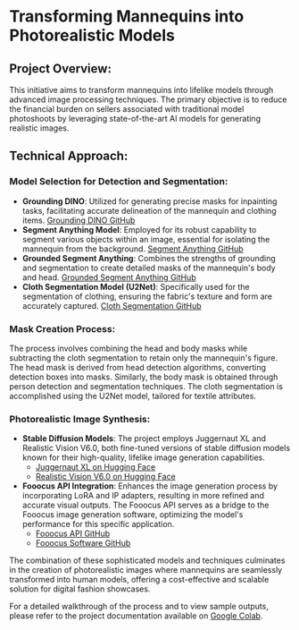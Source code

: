 # Transforming Mannequins into Photorealistic Models

## Project Overview:

This initiative aims to transform mannequins into lifelike models through advanced image processing techniques. The primary objective is to reduce the financial burden on sellers associated with traditional model photoshoots by leveraging state-of-the-art AI models for generating realistic images.

## Technical Approach:

### Model Selection for Detection and Segmentation:
- **Grounding DINO**: Utilized for generating precise masks for inpainting tasks, facilitating accurate delineation of the mannequin and clothing items. [Grounding DINO GitHub](https://github.com/IDEA-Research/GroundingDINO)
- **Segment Anything Model**: Employed for its robust capability to segment various objects within an image, essential for isolating the mannequin from the background. [Segment Anything GitHub](https://github.com/facebookresearch/segment-anything)
- **Grounded Segment Anything**: Combines the strengths of grounding and segmentation to create detailed masks of the mannequin's body and head. [Grounded Segment Anything GitHub](https://github.com/IDEA-Research/Grounded-Segment-Anything)
- **Cloth Segmentation Model (U2Net)**: Specifically used for the segmentation of clothing, ensuring the fabric's texture and form are accurately captured. [Cloth Segmentation GitHub](https://github.com/wildoctopus/huggingface-cloth-segmentation)

### Mask Creation Process:
The process involves combining the head and body masks while subtracting the cloth segmentation to retain only the mannequin's figure. The head mask is derived from head detection algorithms, converting detection boxes into masks. Similarly, the body mask is obtained through person detection and segmentation techniques. The cloth segmentation is accomplished using the U2Net model, tailored for textile attributes.

### Photorealistic Image Synthesis:
- **Stable Diffusion Models**: The project employs Juggernaut XL and Realistic Vision V6.0, both fine-tuned versions of stable diffusion models known for their high-quality, lifelike image generation capabilities.
    - [Juggernaut XL on Hugging Face](https://huggingface.co/stablediffusionapi/juggernaut-xl)
    - [Realistic Vision V6.0 on Hugging Face](https://huggingface.co/SG161222/Realistic_Vision_V6.0_B1_noVAE)
- **Fooocus API Integration**: Enhances the image generation process by incorporating LoRA and IP adapters, resulting in more refined and accurate visual outputs. The Fooocus API serves as a bridge to the Fooocus image generation software, optimizing the model's performance for this specific application.
    - [Fooocus API GitHub](https://github.com/konieshadow/Fooocus-API)
    - [Fooocus Software GitHub](https://github.com/lllyasviel/Fooocus)

The combination of these sophisticated models and techniques culminates in the creation of photorealistic images where mannequins are seamlessly transformed into human models, offering a cost-effective and scalable solution for digital fashion showcases.

For a detailed walkthrough of the process and to view sample outputs, please refer to the project documentation available on [Google Colab](https://colab.research.google.com/drive/1VU0sQ99VHOj2j0vXMHkXwr0O-AAc7v6h?usp=sharing).
